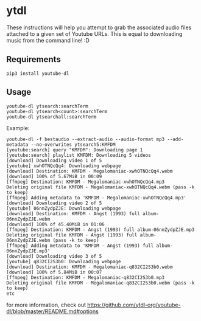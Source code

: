 # ytdl

These instructions will help you attempt to grab the associated audio files attached to a given set of Youtube URLs. 
This is equal to downloading music from the command line! :D 

## Requirements

```
pip3 install youtube-dl 
```

## Usage

```
youtube-dl ytsearch:searchTerm
youtube-dl ytsearch<count>:searchTerm
youtube-dl ytsearchall:searchTerm
```
  
Example:

```
youtube-dl -f bestaudio --extract-audio --audio-format mp3 --add-metadata --no-overwrites ytsearch5:KMFDM 
[youtube:search] query "KMFDM": Downloading page 1
[youtube:search] playlist KMFDM: Downloading 5 videos
[download] Downloading video 1 of 5
[youtube] xwhOTNQcQq4: Downloading webpage
[download] Destination: KMFDM - Megalomaniac-xwhOTNQcQq4.webm
[download] 100% of 5.67MiB in 00:09
[ffmpeg] Destination: KMFDM - Megalomaniac-xwhOTNQcQq4.mp3
Deleting original file KMFDM - Megalomaniac-xwhOTNQcQq4.webm (pass -k to keep)
[ffmpeg] Adding metadata to 'KMFDM - Megalomaniac-xwhOTNQcQq4.mp3'
[download] Downloading video 2 of 5
[youtube] 06nnZydpZJE: Downloading webpage
[download] Destination: KMFDM - Angst (1993) full album-06nnZydpZJE.webm
[download] 100% of 45.40MiB in 01:06
[ffmpeg] Destination: KMFDM - Angst (1993) full album-06nnZydpZJE.mp3
Deleting original file KMFDM - Angst (1993) full album-06nnZydpZJE.webm (pass -k to keep)
[ffmpeg] Adding metadata to 'KMFDM - Angst (1993) full album-06nnZydpZJE.mp3'
[download] Downloading video 3 of 5
[youtube] q832CI2S3b0: Downloading webpage
[download] Destination: KMFDM - Megalomaniac-q832CI2S3b0.webm
[download] 100% of 5.84MiB in 00:07
[ffmpeg] Destination: KMFDM - Megalomaniac-q832CI2S3b0.mp3
Deleting original file KMFDM - Megalomaniac-q832CI2S3b0.webm (pass -k to keep)
etc
```

for more information, check out https://github.com/ytdl-org/youtube-dl/blob/master/README.md#options
